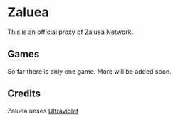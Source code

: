 # Zaluea
This is an official proxy of Zaluea Network.

## Games
So far there is only one game. More will be added soon.

## Credits
Zaluea ueses [Ultraviolet](https://github.com/titaniumnetwork-dev/Ultraviolet)
